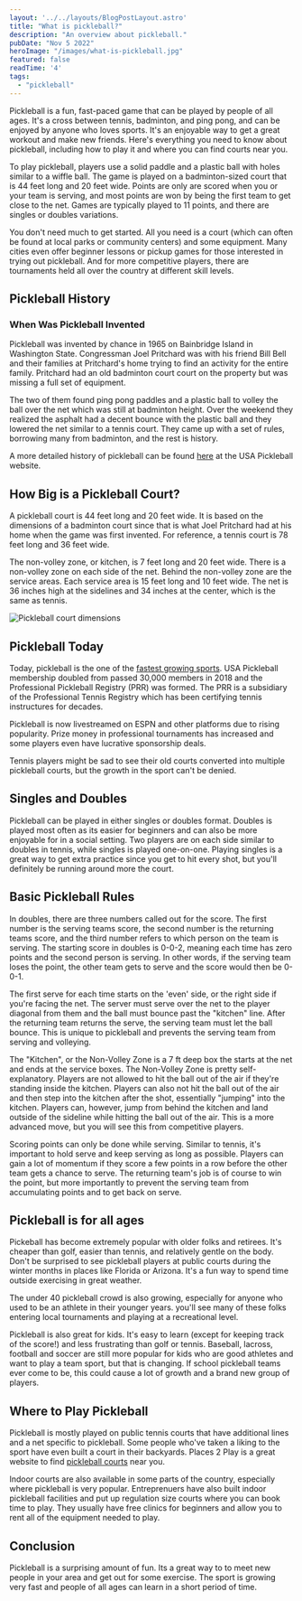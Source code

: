 ```yaml
---
layout: '../../layouts/BlogPostLayout.astro'
title: "What is pickleball?"
description: "An overview about pickleball."
pubDate: "Nov 5 2022"
heroImage: "/images/what-is-pickleball.jpg"
featured: false
readTime: '4' 
tags: 
  - "pickleball"
---
```


Pickleball is a fun, fast-paced game that can be played by people of all ages. It's a cross between tennis, badminton, and ping pong, and can be enjoyed by anyone who loves sports. It's an enjoyable way to get a great workout and make new friends. Here's everything you need to know about pickleball, including how to play it and where you can find courts near you.

To play pickleball, players use a solid paddle and a plastic ball with holes similar to a wiffle ball. The game is played on a badminton-sized court that is 44 feet long and 20 feet wide. Points are only are scored when you or your team is serving, and most points are won by being the first team to get close to the net. Games are typically played to 11 points, and there are singles or doubles variations.

You don't need much to get started. All you need is a court (which can often be found at local parks or community centers) and some equipment. Many cities even offer beginner lessons or pickup games for those interested in trying out pickleball. And for more competitive players, there are tournaments held all over the country at different skill levels.

## Pickleball History

### When Was Pickleball Invented

Pickleball was invented by chance in 1965 on Bainbridge Island in Washington State. Congressman Joel Pritchard was with his friend Bill Bell and their families at Pritchard's home trying to find an activity for the entire family. Pritchard had an old badminton court court on the property but was missing a full set of equipment.

The two of them found ping pong paddles and a plastic ball to volley the ball over the net which was still at badminton height. Over the weekend they realized the asphalt had a decent bounce with the plastic ball and they lowered the net similar to a tennis court. They came up with a set of rules, borrowing many from badminton, and the rest is history.

A more detailed history of pickleball can be found <a href="https://usapickleball.org/what-is-pickleball/history-of-the-game/">here</a> at the USA Pickleball website.

## How Big is a Pickleball Court?

A pickleball court is 44 feet long and 20 feet wide. It is based on the dimensions of a badminton court since that is what Joel Pritchard had at his home when the game was first invented. For reference, a tennis court is 78 feet long and 36 feet wide.

The non-volley zone, or kitchen, is 7 feet long and 20 feet wide. There is a non-volley zone on each side of the net. Behind the non-volley zone are the service areas. Each service area is 15 feet long and 10 feet wide. The net is 36 inches high at the sidelines and 34 inches at the center, which is the same as tennis.

![Pickleball court dimensions](/images/pickleball-court-dimensions.jpg)

## Pickleball Today

Today, pickleball is the one of the <a href="/blog/why-is-pickleball-exploding-in-popularity">fastest growing sports</a>. USA Pickleball  membership doubled from passed 30,000 members in 2018 and the Professional Pickleball Registry (PRR) was formed. The PRR is a subsidiary of the Professional Tennis Registry which has been certifying tennis instructures for decades.

Pickleball is now livestreamed on ESPN and other platforms due to rising popularity. Prize money in professional tournaments has increased and some players even have lucrative sponsorship deals. 

Tennis players might be sad to see their old courts converted into multiple pickleball courts, but the growth in the sport can't be denied.

## Singles and Doubles

Pickleball can be played in either singles or doubles format. Doubles is played most often as its easier for beginners and can also be more enjoyable for in a social setting. Two players are on each side similar to doubles in tennis, while singles is played one-on-one. Playing singles is a great way to get extra practice since you get to hit every shot, but you'll definitely be running around more the court.

## Basic Pickleball Rules

In doubles, there are three numbers called out for the score. The first number is the serving teams score, the second number is the returning teams score, and the third number refers to which person on the team is serving. The starting score in doubles is 0-0-2, meaning each time has zero points and the second person is serving. In other words, if the serving team loses the point, the other team gets to serve and the score would then be 0-0-1.

The first serve for each time starts on the 'even' side, or the right side if you're facing the net. The server must serve over the net to the player diagonal from them and the ball must bounce past the "kitchen" line. After the returning team returns the serve, the serving team must let the ball bounce. This is unique to pickleball and prevents the serving team from serving and volleying.

The "Kitchen", or the Non-Volley Zone is a 7 ft deep box the starts at the net and ends at the service boxes. The Non-Volley Zone is pretty self-explanatory. Players are not allowed to hit the ball out of the air if they're standing inside the kitchen. Players can also not hit the ball out of the air and then step into the kitchen after the shot, essentially "jumping" into the kitchen. Players can, however, jump from behind the kitchen and land outside of the sideline while hitting the ball out of the air. This is a more advanced move, but you will see this from competitive players.

Scoring points can only be done while serving. Similar to tennis, it's important to hold serve and keep serving as long as possible. Players can gain a lot of momentum if they score a few points in a row before the other team gets a chance to serve. The returning team's job is of course to win the point, but more importantly to prevent the serving team from accumulating points and to get back on serve. 

## Pickleball is for all ages

Pickeball has become extremely popular with older folks and retirees. It's cheaper than golf, easier than tennis, and relatively gentle on the body. Don't be surprised to see pickleball players at public courts during the winter months in places like Florida or Arizona. It's a fun way to spend time outside exercising in great weather.

The under 40 pickleball crowd is also growing, especially for anyone who used to be an athlete in their younger years. you'll see many of these folks entering local tournaments and playing at a recreational level.

Pickleball is also great for kids. It's easy to learn (except for keeping track of the score!) and less frustrating than golf or tennis. Baseball, lacross, football and soccer are still more popular for kids who are good athletes and want to play a team sport, but that is changing. If school pickleball teams ever come to be, this could cause a lot of growth and a brand new group of players.

## Where to Play Pickleball

Pickleball is mostly played on public tennis courts that have additional lines and a net specific to pickleball. Some people who've taken a liking to the sport have even built a court in their backyards. Places 2 Play is a great website to find <a href="https://www.places2play.org/"> pickleball courts</a> near you. 

Indoor courts are also available in some parts of the country, especially where pickleball is very popular. Entreprenuers have also built indoor pickleball facilities and put up regulation size courts where you can book time to play. They usually have free clinics for beginners and allow you to rent all of the equipment needed to play.

## Conclusion

Pickleball is a surprising amount of fun. Its a great way to to meet new people in your area and get out for some exercise. The sport is growing very fast and people of all ages can learn in a short period of time.

